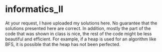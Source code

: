 # informatics_II
At your request, I have uploaded my solutions here. No guarantee that the solutions presented here are correct. In addition, mostly the part of the code that was shown in class is nice, the rest of the code might be less beautiful and efficient. For example, if a heap is used for an algorithm like BFS, it is possible that the heap has not been perfected.
